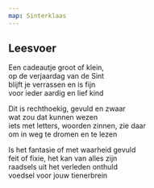 ```yaml
---
map: Sinterklaas
---
```


## Leesvoer

Een cadeautje groot of klein,  \
op de verjaardag van de Sint \
blijft je verrassen en is fijn \
voor ieder aardig en lief kind

Dit is rechthoekig, gevuld en zwaar \
wat zou dat kunnen wezen \
iets met letters, woorden zinnen, zie daar \
om in weg te dromen en te lezen

Is het fantasie of met waarheid gevuld \
feit of fixie, het kan van alles zijn \
raadsels uit het verleden onthuld  \
voedsel voor jouw tienerbrein
